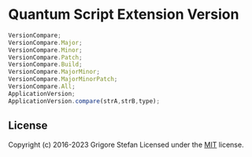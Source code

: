 # Quantum Script Extension Version

```javascript
VersionCompare;
VersionCompare.Major;
VersionCompare.Minor;
VersionCompare.Patch;
VersionCompare.Build;
VersionCompare.MajorMinor;
VersionCompare.MajorMinorPatch;
VersionCompare.All;
ApplicationVersion;
ApplicationVersion.compare(strA,strB,type);
```

## License

Copyright (c) 2016-2023 Grigore Stefan
Licensed under the [MIT](LICENSE) license.
